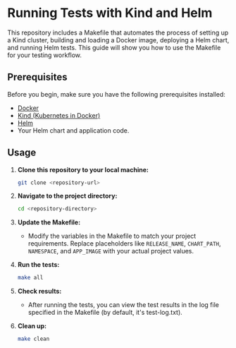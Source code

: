 # Running Tests with Kind and Helm

This repository includes a Makefile that automates the process of setting up a Kind cluster, building and loading a Docker image, deploying a Helm chart, and running Helm tests. This guide will show you how to use the Makefile for your testing workflow.

## Prerequisites

Before you begin, make sure you have the following prerequisites installed:

- [Docker](https://www.docker.com/)
- [Kind (Kubernetes in Docker)](https://kind.sigs.k8s.io/)
- [Helm](https://helm.sh/)
- Your Helm chart and application code.

## Usage

1. **Clone this repository to your local machine:**

   ```bash
   git clone <repository-url>
   ```

2. **Navigate to the project directory:**

   ```bash
   cd <repository-directory>
   ```

3. **Update the Makefile:**

   - Modify the variables in the Makefile to match your project requirements. Replace placeholders like `RELEASE_NAME`, `CHART_PATH`, `NAMESPACE`, and `APP_IMAGE` with your actual project values.

4. **Run the tests:**

   ```bash
   make all
   ```

5. **Check results:**

   - After running the tests, you can view the test results in the log file specified in the Makefile (by default, it's test-log.txt).

6. **Clean up:**

   ```bash
   make clean
   ```